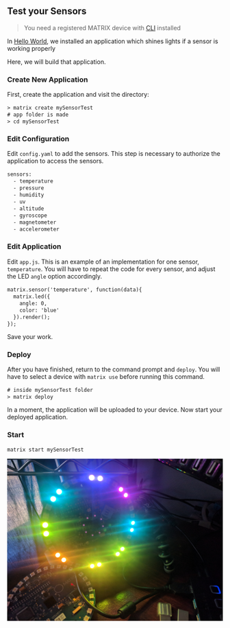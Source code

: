 ## Test your Sensors

> You need a registered MATRIX device with [CLI](../overview.md) installed

In [Hello World](../getting-started/hello-world), we installed an application which shines lights if a sensor is working properly

Here, we will build that application.

### Create New Application
First, create the application and visit the directory:

```
> matrix create mySensorTest
# app folder is made
> cd mySensorTest
```

### Edit Configuration
Edit `config.yaml` to add the sensors. This step is necessary to authorize the application to access the sensors.

```
sensors:
  - temperature
  - pressure
  - humidity
  - uv
  - altitude
  - gyroscope
  - magnetometer
  - accelerometer
```

### Edit Application
Edit `app.js`. This is an example of an implementation for one sensor, `temperature`. You will have to repeat the code for every sensor, and adjust the LED `angle` option accordingly.

```
matrix.sensor('temperature', function(data){
  matrix.led({
    angle: 0,
    color: 'blue'
  }).render();
});
```

Save your work.

### Deploy
After you have finished, return to the command prompt and `deploy`. You will have to select a device with `matrix use` before running this command.

```
# inside mySensorTest folder
> matrix deploy
```

In a moment, the application will be uploaded to your device. Now start your deployed application.

### Start

```
matrix start mySensorTest
```

![sensor](../img/sensor-test.jpg)